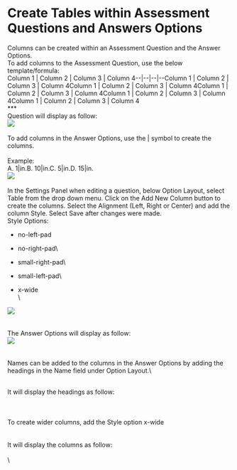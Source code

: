 # Create Tables within Assessment Questions and Answers Options

Columns can be created within an Assessment Question and the Answer Options.\
To add columns to the Assessment Question, use the below template/formula:\
Column 1 | Column 2 | Column 3 | Column 4--|--|--|--Column 1 | Column 2 | Column 3 | Column 4Column 1 | Column 2 | Column 3 | Column 4Column 1 | Column 2 | Column 3 | Column 4Column 1 | Column 2 | Column 3 | Column 4Column 1 | Column 2 | Column 3 | Column 4\
\*\*\*\
Question will display as follow:\
![](https://e02.insite.com/files/sites/e02/create-tables/assessment-questions-table.png)\
\
To add columns in the Answer Options, use the | symbol to create the columns.\
\
Example:\
A.  1|in.B. 10|in.C. 5|in.D. 15|in.\
![](https://e02.insite.com/files/sites/e02/create-tables/assessment-questions-table-1.png)\
\
In the Settings Panel when editing a question, below Option Layout, select Table from the drop down menu. Click on the Add New Column button to create the columns. Select the Alignment (Left, Right or Center) and add the column Style. Select Save after changes were made.\
Style Options:

* no-left-pad
* no-right-pad\

* small-right-pad\

* small-left-pad\

* x-wide\
  \


![](https://e02.insite.com/files/sites/e02/create-tables/assessment-questions-table-4.png)\
\
\
The Answer Options will display as follow:\
![](https://e02.insite.com/files/sites/e02/create-tables/assessment-questions-table-5.png)\
\
\
Names can be added to the columns in the Answer Options by adding the headings in the Name field under Option Layout.\


\
It will display the headings as follow:\
\
\
\
To create wider columns, add the Style option x-wide\
\
\
It will display the columns as follow:\
\
\
